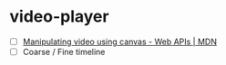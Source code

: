 video-player
============
- [ ] [Manipulating video using canvas - Web APIs | MDN](https://developer.mozilla.org/en-US/docs/Web/API/Canvas_API/Manipulating_video_using_canvas)
- [ ] Coarse / Fine timeline
